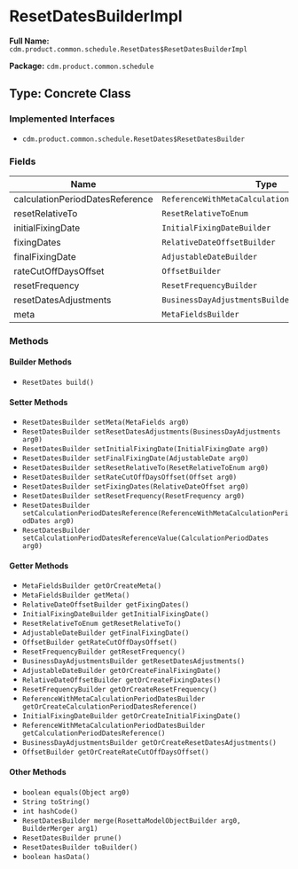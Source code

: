 # ResetDatesBuilderImpl

**Full Name:** `cdm.product.common.schedule.ResetDates$ResetDatesBuilderImpl`

**Package:** `cdm.product.common.schedule`

## Type: Concrete Class

### Implemented Interfaces

- `cdm.product.common.schedule.ResetDates$ResetDatesBuilder`

### Fields

| Name | Type | Description |
|------|------|-------------|
| calculationPeriodDatesReference | `ReferenceWithMetaCalculationPeriodDatesBuilder` |  |
| resetRelativeTo | `ResetRelativeToEnum` |  |
| initialFixingDate | `InitialFixingDateBuilder` |  |
| fixingDates | `RelativeDateOffsetBuilder` |  |
| finalFixingDate | `AdjustableDateBuilder` |  |
| rateCutOffDaysOffset | `OffsetBuilder` |  |
| resetFrequency | `ResetFrequencyBuilder` |  |
| resetDatesAdjustments | `BusinessDayAdjustmentsBuilder` |  |
| meta | `MetaFieldsBuilder` |  |

### Methods

#### Builder Methods

- `ResetDates build()`

#### Setter Methods

- `ResetDatesBuilder setMeta(MetaFields arg0)`
- `ResetDatesBuilder setResetDatesAdjustments(BusinessDayAdjustments arg0)`
- `ResetDatesBuilder setInitialFixingDate(InitialFixingDate arg0)`
- `ResetDatesBuilder setFinalFixingDate(AdjustableDate arg0)`
- `ResetDatesBuilder setResetRelativeTo(ResetRelativeToEnum arg0)`
- `ResetDatesBuilder setRateCutOffDaysOffset(Offset arg0)`
- `ResetDatesBuilder setFixingDates(RelativeDateOffset arg0)`
- `ResetDatesBuilder setResetFrequency(ResetFrequency arg0)`
- `ResetDatesBuilder setCalculationPeriodDatesReference(ReferenceWithMetaCalculationPeriodDates arg0)`
- `ResetDatesBuilder setCalculationPeriodDatesReferenceValue(CalculationPeriodDates arg0)`

#### Getter Methods

- `MetaFieldsBuilder getOrCreateMeta()`
- `MetaFieldsBuilder getMeta()`
- `RelativeDateOffsetBuilder getFixingDates()`
- `InitialFixingDateBuilder getInitialFixingDate()`
- `ResetRelativeToEnum getResetRelativeTo()`
- `AdjustableDateBuilder getFinalFixingDate()`
- `OffsetBuilder getRateCutOffDaysOffset()`
- `ResetFrequencyBuilder getResetFrequency()`
- `BusinessDayAdjustmentsBuilder getResetDatesAdjustments()`
- `AdjustableDateBuilder getOrCreateFinalFixingDate()`
- `RelativeDateOffsetBuilder getOrCreateFixingDates()`
- `ResetFrequencyBuilder getOrCreateResetFrequency()`
- `ReferenceWithMetaCalculationPeriodDatesBuilder getOrCreateCalculationPeriodDatesReference()`
- `InitialFixingDateBuilder getOrCreateInitialFixingDate()`
- `ReferenceWithMetaCalculationPeriodDatesBuilder getCalculationPeriodDatesReference()`
- `BusinessDayAdjustmentsBuilder getOrCreateResetDatesAdjustments()`
- `OffsetBuilder getOrCreateRateCutOffDaysOffset()`

#### Other Methods

- `boolean equals(Object arg0)`
- `String toString()`
- `int hashCode()`
- `ResetDatesBuilder merge(RosettaModelObjectBuilder arg0, BuilderMerger arg1)`
- `ResetDatesBuilder prune()`
- `ResetDatesBuilder toBuilder()`
- `boolean hasData()`

